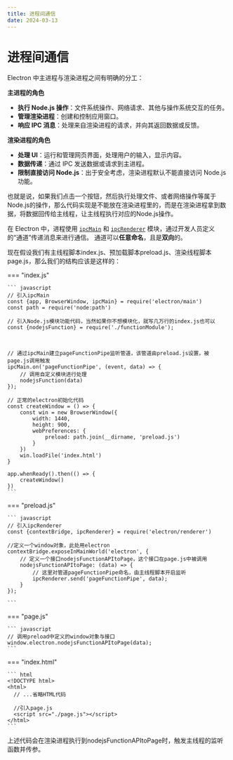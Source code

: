 ```yaml
---
title: 进程间通信
date: 2024-03-13
---
```


# 进程间通信

Electron 中主进程与渲染进程之间有明确的分工：

**主进程的角色**

- **执行 Node.js 操作**：文件系统操作、网络请求、其他与操作系统交互的任务。
- **管理渲染进程**：创建和控制应用窗口。
- **响应 IPC 消息**：处理来自渲染进程的请求，并向其返回数据或反馈。

**渲染进程的角色**

- **处理 UI**：运行和管理网页界面，处理用户的输入，显示内容。
- **数据传递**：通过 IPC 发送数据或请求到主进程。
- **限制直接访问 Node.js**：出于安全考虑，渲染进程默认不能直接访问 Node.js 功能。

也就是说，如果我们点击一个按钮，然后执行处理文件、或者网络操作等属于Node.js的操作，那么代码实现是不能放在渲染进程里的，而是在渲染进程拿到数据，将数据回传给主线程，让主线程执行对应的Node.js操作。

在 Electron 中，进程使用 [`ipcMain`](https://www.electronjs.org/zh/docs/latest/api/ipc-main) 和 [`ipcRenderer`](https://www.electronjs.org/zh/docs/latest/api/ipc-renderer) 模块，通过开发人员定义的“通道”传递消息来进行通信。 通道可以**任意命名**，且是**双向**的。

现在假设我们有主线程脚本index.js、预加载脚本preload.js、渲染线程脚本page.js，那么我们的结构应该是这样的：

=== "index.js"

    ``` javascript
    // 引入ipcMain
    const {app, BrowserWindow, ipcMain} = require('electron/main')  
    const path = require('node:path')
    
    // 引入Node.js模块功能代码，当然如果你不想模块化，就写几万行的index.js也可以
    const {nodejsFunction} = require('./functionModule');
    
    
    
    // 通过ipcMain建立pageFunctionPipe监听管道，该管道由preload.js设置，被page.js调用触发
    ipcMain.on('pageFunctionPipe', (event, data) => {
    	// 调用自定义模块进行处理
        nodejsFunction(data)
    });
    
    // 正常的electron初始化代码
    const createWindow = () => {
        const win = new BrowserWindow({
            width: 1440,
            height: 900,
            webPreferences: {
                preload: path.join(__dirname, 'preload.js')
            }
        })
        win.loadFile('index.html')
    }
    
    app.whenReady().then(() => {
        createWindow()
    })
    ```

=== "preload.js"

    ``` javascript
    // 引入ipcRenderer
    const {contextBridge, ipcRenderer} = require('electron/renderer')
    
    //定义一个window对象，此处用electron
    contextBridge.exposeInMainWorld('electron', {
    	// 定义一个接口nodejsFunctionAPItoPage，这个接口在page.js中被调用
        nodejsFunctionAPItoPage: (data) => {
        	// 这里对管道pageFunctionPipe命名，由主线程脚本开启监听
            ipcRenderer.send('pageFunctionPipe', data);
        }
    });
    
    ```

=== "page.js"

    ``` javascript
    // 调用preload中定义的window对象与接口
    window.electron.nodejsFunctionAPItoPage(data);
    ```

=== "index.html"

    ``` html
    <!DOCTYPE html>
    <html>
      // ...省略HTML代码
      
      //引入page.js
      <script src="./page.js"></script>
    </html>
    ```

上述代码会在渲染进程执行到nodejsFunctionAPItoPage时，触发主线程的监听函数并传参。
